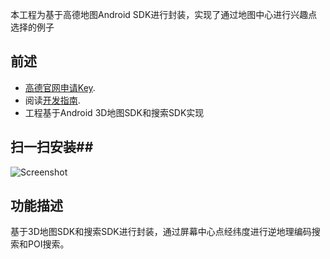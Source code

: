 本工程为基于高德地图Android SDK进行封装，实现了通过地图中心进行兴趣点选择的例子
## 前述 ##
- [高德官网申请Key](http://lbs.amap.com/dev/#/).
- 阅读[开发指南](http://lbs.amap.com/api/android-sdk/summary/).
- 工程基于Android 3D地图SDK和搜索SDK实现

## 扫一扫安装##
![Screenshot]( https://github.com/amap-demo/android-place-choose/tree/master/SearchDemo/apk/1477648070.png)  

## 功能描述 ##
基于3D地图SDK和搜索SDK进行封装，通过屏幕中心点经纬度进行逆地理编码搜索和POI搜索。
